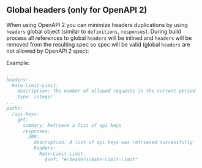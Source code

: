## Global headers (only for OpenAPI 2)

When using OpenAPI 2 you can minimize headers duplications by using `headers` global object (similar to `definitions`, `responses`).
During build process all references to global `headers` will be inlined and `headers` will be removed from the resulting spec so spec will be valid (global `headers` are not allowed by OpenAPI 2 spec):

Example:
```yaml
...
headers:
  Rate-Limit-Limit:
    description: The number of allowed requests in the current period
    type: integer
...
paths:
  /api-keys:
    get:
      summary: Retrieve a list of api keys
      responses:
        200:
          description: A list of api keys was retrieved successfully
          headers:
            Rate-Limit-Limit:
              $ref: "#/headers/Rate-Limit-Limit"
```
